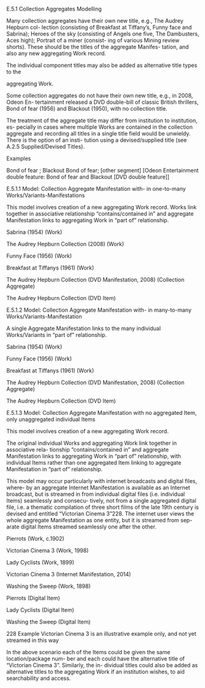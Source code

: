 E.5.1 Collection Aggregates Modelling

Many collection aggregates have their own new title, e.g., The Audrey Hepburn col-
lection (consisting of Breakfast at Tiffany’s, Funny face and Sabrina); Heroes of the sky
(consisting of Angels one five, The Dambusters, Aces high); Portrait of a miner (consist-
ing of various Mining review shorts). These should be the titles of the aggregate Manifes-
tation, and also any new aggregating Work record.

The individual component titles may also be added as alternative title types to the

aggregating Work.

Some collection aggregates do not have their own new title, e.g., in 2008, Odeon En-
tertainment released a DVD double-bill of classic British thrillers, Bond of fear (1956) and
Blackout (1950), with no collection title.

The  treatment  of  the  aggregate  title  may  differ  from  institution  to  institution,  es-
pecially  in  cases  where  multiple  Works  are  contained  in  the  collection  aggregate  and
recording all titles in a single title field would be unwieldy. There is the option of an insti-
tution using a devised/supplied title (see A.2.5 Supplied/Devised Titles).

Examples

Bond of fear ; Blackout
Bond of fear; [other segment]
[Odeon Entertainment double feature: Bond of fear and
Blackout [DVD double feature]]



E.5.1.1 Model: Collection Aggregate Manifestation with-
in one-to-many Works/Variants-Manifestations

This model involves creation of a new aggregating Work record. Works link together in
associative  relationship  “contains/contained  in”  and  aggregate  Manifestation  links  to
aggregating Work in “part of” relationship.

Sabrina
(1954) (Work)

The Audrey Hepburn Collection
(2008) (Work)

Funny Face
(1956) (Work)

Breakfast at
Tiffanys
(1961) (Work)

The Audrey Hepburn Collection
(DVD Manifestation, 2008) (Collection Aggregate)

The Audrey Hepburn Collection
(DVD Item)



E.5.1.2 Model: Collection Aggregate Manifestation with-
in many-to-many Works/Variants-Manifestation

A single Aggregate Manifestation links to the many individual Works/Variants in “part
of” relationship.

Sabrina
(1954) (Work)

Funny Face
(1956) (Work)

Breakfast at Tiffanys
(1961) (Work)

The Audrey Hepburn Collection
(DVD Manifestation, 2008) (Collection Aggregate)

The Audrey Hepburn Collection
(DVD Item)



E.5.1.3 Model: Collection Aggregate Manifestation with
no aggregated Item, only unaggregated individual
Items

This model involves creation of a new aggregating Work record.

The original individual Works and aggregating Work link together in associative rela-
tionship “contains/contained in” and aggregate Manifestation links to aggregating Work
in “part of” relationship, with individual Items rather than one aggregated Item linking
to aggregate Manifestation in “part of” relationship.

This model may occur particularly with internet broadcasts and digital files, where-
by  an  aggregate  Internet  Manifestation  is  available  as  an  Internet  broadcast,  but  is
streamed in from individual digital files (i.e. individual Items) seamlessly and consecu-
tively, not from a single aggregated digital file, i.e. a thematic compilation of three short
films of the late 19th century is devised and entitled “Victorian Cinema 3”228. The internet
user views the whole aggregate Manifestation as one entity, but it is streamed from sep-
arate digital Items streamed seamlessly one after the other.

Pierrots
(Work, c.1902)

Victorian Cinema 3
(Work, 1998)

Lady Cyclists
(Work, 1899)

Victorian Cinema 3
(Internet Manifestation, 2014)

Washing
the Sweep
(Work, 1898)

Pierrots
(Digital Item)

Lady Cyclists
(Digital Item)

Washing the Sweep
(Digital Item)

228  Example Victorian Cinema 3 is an illustrative example only, and not yet streamed in this way



In the above scenario each of the Items could be given the same location/package num-
ber and each could have the alternative title of “Victorian Cinema 3”. Similarly, the in-
dividual  titles  could  also  be  added  as  alternative  titles  to  the  aggregating  Work  if  an
institution wishes, to aid searchability and access.
